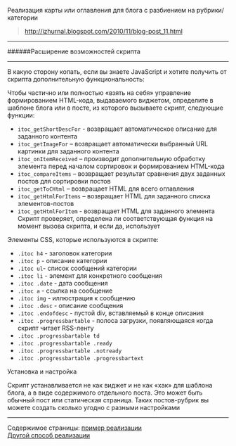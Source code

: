 Реализация карты или оглавления для блога с разбиением на рубрики/категории

> http://izhurnal.blogspot.com/2010/11/blog-post_11.html

* * *
######Расширение возможностей скрипта
* * *
В какую сторону копать, если вы знаете JavaScript и хотите получить от скрипта дополнительную функциональность:

Чтобы частично или полностью «взять на себя» управление формированием HTML-кода, выдаваемого виджетом, определите в шаблоне блога или в посте, из которого вызываете скрипт, следующие функции:

* ```itoc_getShortDescFor``` -	возвращает автоматическое описание для заданного контента
* ```itoc_getImageFor```	 – возвращает автоматически выбранный URL картинки для заданного контента
* ```itoc_onItemReceived```	 – производит дополнительную обработку элемента перед началом сортировок и формированием HTML-кода
* ```itoc_compareItems``` – возвращает результат сравнения двух заданных постов для сортировки постов
* ```itoc_getToCHtml```	 – возвращает HTML для всего оглавления
* ```itoc_getHtmlForItems```	– возвращает HTML для заданного списка элементов-постов
* ```itoc_getHtmlForItem```	- возвращает HTML для заданного элемента
Скрипт проверяет, определена ли соответствующая функция на момент вызова скрипта, и если да, использует 

Элементы CSS, которые используются в скрипте:

* ```.itoc h4```	- заголовок категории
* ```.itoc p```	- описание категории
* ```.itoc ul```-	список сообщений категории
* ```.itoc li```	- элемент для конкретного сообщения
* ```.itoc .date```	- дата сообщения
* ```.itoc a```	- ссылка на сообщение
* ```.itoc img```	- иллюстрация к сообщению
* ```.itoc .desc```	- описание сообщения
* ```.itoc .endofdesc```	- пустой div, вставляемый в конце описания
* ```.itoc .progressbartable```	- полоса загрузки, появляющаяся когда скрипт читает RSS-ленту
* ```.itoc .progressbartable td```
* ```.itoc .progressbartable .ready```
* ```.itoc .progressbartable .notready```
* ```.itoc .progressbartable .progressbartext```


Установка и настройка

Скрипт устанавливается не как виджет и не как «хак» для шаблона блога, а в виде содержимого отдельного поста. Это может быть обычный пост или статическая страница. Таких постов-рубрик вы можете создать сколько угодно с разными настройками 


* * *
Содержимое страницы: [пример реализации](https://raw.githubusercontent.com/dokxpi/JSCSSURI/master/bwidgets/kak-sozdat-kartu-bloga-v-blogspot/example%201.html)<br/>
[Другой способ реализации](https://raw.githubusercontent.com/dokxpi/JSCSSURI/master/bwidgets/kak-sozdat-kartu-bloga-v-blogspot/example%202.html)

